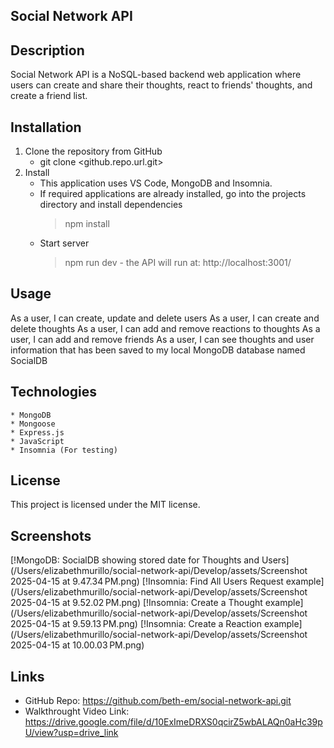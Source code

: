 ## Social Network API

## Description
Social Network API is a NoSQL-based backend web application where users can create and share their thoughts, react to friends' thoughts, and create a friend list.

## Installation
1. Clone the repository from GitHub
    * git clone <github.repo.url.git>
2. Install
    * This application uses VS Code, MongoDB and Insomnia.
    * If required applications are already installed, go into the projects directory and install dependencies 
        > npm install
    * Start server
        > npm run dev - the API will run at: http://localhost:3001/

## Usage
As a user, I can create, update and delete users
As a user, I can create and delete thoughts
As a user, I can add and remove reactions to thoughts
As a user, I can add and remove friends
As a user, I can see thoughts and user information that has been saved to my local MongoDB database named SocialDB

## Technologies
    * MongoDB
    * Mongoose
    * Express.js
    * JavaScript
    * Insomnia (For testing)

## License
This project is licensed under the MIT license.

## Screenshots
[!MongoDB: SocialDB showing stored date for Thoughts and Users](/Users/elizabethmurillo/social-network-api/Develop/assets/Screenshot 2025-04-15 at 9.47.34 PM.png)
[!Insomnia: Find All Users Request example](/Users/elizabethmurillo/social-network-api/Develop/assets/Screenshot 2025-04-15 at 9.52.02 PM.png)
[!Insomnia: Create a Thought example](/Users/elizabethmurillo/social-network-api/Develop/assets/Screenshot 2025-04-15 at 9.59.13 PM.png)
[!Insomnia: Create a Reaction example](/Users/elizabethmurillo/social-network-api/Develop/assets/Screenshot 2025-04-15 at 10.00.03 PM.png)

## Links
* GitHub Repo: https://github.com/beth-em/social-network-api.git
* Walkthrought Video Link: https://drive.google.com/file/d/10ExImeDRXS0qcirZ5wbALAQn0aHc39pU/view?usp=drive_link
